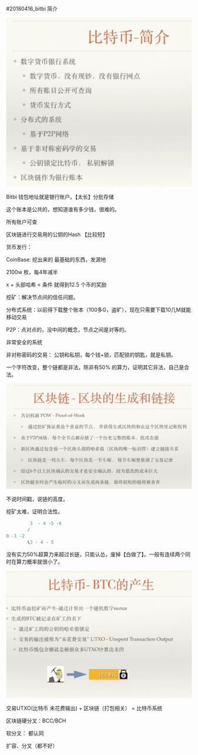 #20180416_bitbi 简介



![](./20180416_01.png)



Bitbi  钱包地址就是银行账户。【太长】分批存储

这个账本是公共的，想知道谁有多少钱，很难的。

所有账户可查

区块链进行交易用的公钥的Hash 【比较短】



货币发行：

CoinBase: 挖出来的 最基础的东西，发源地

2100w 枚，每4年减半

x + 头部哈希 < 条件 就得到12.5 个币的奖励

挖矿：解决节点间的信任问题。



分布式系统：以前得下载整个账本（100多G，盗旷），现在只需要下载10几M就能移动交易

P2P：点对点的，没中间的概念，节点之间是对等的。

非常安全的系统



非对称密码的交易： 公钥和私钥，每个钱+锁，匹配锁的钥匙，就是私钥。



一个字符改变，整个链都是非法，除非有50% 的算力，证明其它非法，自己是合法。

![](20180416_02.png)

不说时间戳，说链的高度。

挖矿太难，证明合法性。

```cpp
         3  - 4 -5 -6
        /
0 -1 -2
        \3 - 4 - 5     
```

没有实力50%超算力来超过长链，只能认怂，废掉【白做了】。一般有连续两个同时在算力概率就很小了。

![](./20180416_03.png)



交易UTXO(比特币 未花费输出) + 区块链（打包相关） = 比特币系统



区块链硬分叉：BCC/BCH

软分叉： 都认同



扩容、分叉（都不好）

